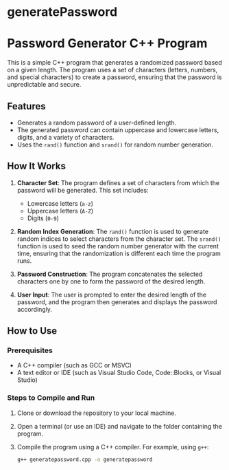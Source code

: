 # generatePassword

# Password Generator C++ Program

This is a simple C++ program that generates a randomized password based on a given length. The program uses a set of characters (letters, numbers, and special characters) to create a password, ensuring that the password is unpredictable and secure.

## Features

- Generates a random password of a user-defined length.
- The generated password can contain uppercase and lowercase letters, digits, and a variety of characters.
- Uses the `rand()` function and `srand()` for random number generation.
  
## How It Works

1. **Character Set**: The program defines a set of characters from which the password will be generated. This set includes:
   - Lowercase letters (`a-z`)
   - Uppercase letters (`A-Z`)
   - Digits (`0-9`)

2. **Random Index Generation**: The `rand()` function is used to generate random indices to select characters from the character set. The `srand()` function is used to seed the random number generator with the current time, ensuring that the randomization is different each time the program runs.

3. **Password Construction**: The program concatenates the selected characters one by one to form the password of the desired length.

4. **User Input**: The user is prompted to enter the desired length of the password, and the program then generates and displays the password accordingly.

## How to Use

### Prerequisites

- A C++ compiler (such as GCC or MSVC)
- A text editor or IDE (such as Visual Studio Code, Code::Blocks, or Visual Studio)

### Steps to Compile and Run

1. Clone or download the repository to your local machine.

2. Open a terminal (or use an IDE) and navigate to the folder containing the program.

3. Compile the program using a C++ compiler. For example, using `g++`:
   ```bash
   g++ generatepassword.cpp -o generatepassword
